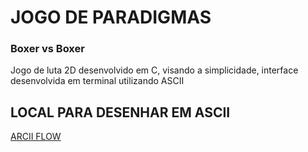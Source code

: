 # JOGO DE PARADIGMAS
### Boxer vs Boxer
Jogo de luta 2D desenvolvido em C, visando a simplicidade, interface desenvolvida em terminal utilizando ASCII

## LOCAL PARA DESENHAR EM ASCII
[ARCII FLOW](https://asciiflow.com/#/)

